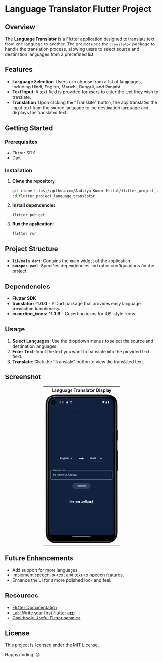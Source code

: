 # Language Translator Flutter Project

## Overview

The **Language Translator** is a Flutter application designed to translate text from one language to another. The project uses the `translator` package to handle the translation process, allowing users to select source and destination languages from a predefined list.

## Features

- **Language Selection**: Users can choose from a list of languages, including Hindi, English, Marathi, Bengali, and Punjabi.
- **Text Input**: A text field is provided for users to enter the text they wish to translate.
- **Translation**: Upon clicking the "Translate" button, the app translates the input text from the source language to the destination language and displays the translated text.

## Getting Started

### Prerequisites

- Flutter SDK
- Dart

### Installation

1. **Clone the repository**:

   ```bash
   git clone https://github.com/Aaditya-Kumar-Mittal/flutter_project_language_translator.git
   cd flutter_project_language_translator
   ```

2. **Install dependencies**:

   ```bash
   flutter pub get
   ```

3. **Run the application**:

   ```bash
   flutter run
   ```

## Project Structure

- **`lib/main.dart`**: Contains the main widget of the application.
- **`pubspec.yaml`**: Specifies dependencies and other configurations for the project.

## Dependencies

- **Flutter SDK**
- **translator: ^1.0.0** - A Dart package that provides easy language translation functionality.
- **cupertino_icons: ^1.0.6** - Cupertino icons for iOS-style icons.

## Usage

1. **Select Languages**: Use the dropdown menus to select the source and destination languages.
2. **Enter Text**: Input the text you want to translate into the provided text field.
3. **Translate**: Click the "Translate" button to view the translated text.

## Screenshot

<div style="margin:auto; width: 50%;">
   <table>
    <tr>
      <th>
        Language Translator Display
      </th>
    </tr>
    <tr>
      <td align="center">
        <img src="assets/images/translator_1.png" alt="Language Translator" width="400px">
      </td>
    </tr>
  </table>
</div>

## Future Enhancements

- Add support for more languages.
- Implement speech-to-text and text-to-speech features.
- Enhance the UI for a more polished look and feel.

## Resources

- [Flutter Documentation](https://docs.flutter.dev/)
- [Lab: Write your first Flutter app](https://docs.flutter.dev/get-started/codelab)
- [Cookbook: Useful Flutter samples](https://docs.flutter.dev/cookbook)

## License

This project is licensed under the MIT License.

Happy coding! 😊
